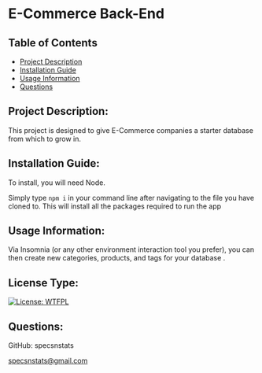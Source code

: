 # E-Commerce Back-End

## Table of Contents
 
- [Project Description](./newREADME#project-description)
- [Installation Guide](./newREADME#installation-guide)
- [Usage Information](./newREADME#usage-information)
- [Questions](./newREADME#questions)

## Project Description:
This project is designed to give E-Commerce companies a starter database from which to grow in.

## Installation Guide:
To install, you will need Node.

Simply type ```npm i``` in your command line after navigating to the file you have cloned to. This will install all the packages required to run the app

## Usage Information:
Via Insomnia (or any other environment interaction tool you prefer), you can then create new categories, products, and tags for your database .

## License Type:
[![License: WTFPL](https://img.shields.io/badge/License-WTFPL-brightgreen.svg)](http://www.wtfpl.net/about/)

## Questions:
GitHub: specsnstats

specsnstats@gmail.com
